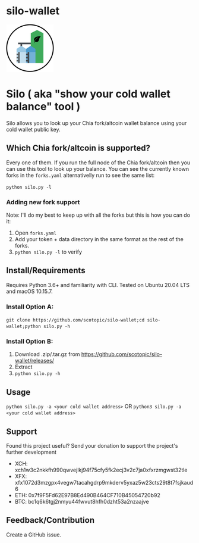 # silo-wallet
<img src="assets/silo-wallet-icon.svg" data-canonical-src="silo-wallet-icon.svg" width="128" height="128" />

# Silo ( aka "show your cold wallet balance" tool )
Silo allows you to look up your Chia fork/altcoin wallet balance using your cold wallet public key.

## Which Chia fork/altcoin is supported?
Every one of them. If you run the full node of the Chia fork/altcoin then you can use this tool to look up your balance.
You can see the currently known forks in the `forks.yaml` alternativelly run to see the same list:

`python silo.py -l`

### Adding new fork support
Note: I'll do my best to keep up with all the forks but this is how you can do it:

1. Open `forks.yaml`
1. Add your token + data directory in the same format as the rest of the forks.
1. `python silo.py -l` to verify

## Install/Requirements
Requires Python 3.6+ and familiarity with CLI. Tested on Ubuntu 20.04 LTS and macOS 10.15.7.

### Install Option A:
`git clone https://github.com/scotopic/silo-wallet;cd silo-wallet;python silo.py -h`

### Install Option B:
1. Download .zip/.tar.gz from https://github.com/scotopic/silo-wallet/releases/
1. Extract
1. `python silo.py -h`

## Usage
`python silo.py -a <your cold wallet address>`
OR
`python3 silo.py -a <your cold wallet address>`

## Support
Found this project useful? Send your donation to support the project's further development

* XCH: xch1w3c2nkkfh990qwvejlkj94f75cfy5fk2ecj3v2c7ja0xfxrzmgwst32tle
* XFX: xfx1072d3mzgpx4vegw7tacahgdrp9mkderv5yxaz5w23cts29t8t7fsjkaud6
* ETH: 0x7f9F5Fd62E97B8Ed490B464CF710B45054720b92
* BTC: bc1q6k6tgj2nmyu44fwvut8hfh0dzht53a2nzaajve

## Feedback/Contribution
Create a GitHub issue.